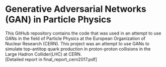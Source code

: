 # Generative Adversarial Networks (GAN) in Particle Physics
This GitHub repository contains the code that was used in an attempt to use GANs in the field of Particle Physics at the European Organization of Nuclear Research (CERN). This project was an attempt to use GANs to simulate top-antitop quark production in proton-proton collisions in the Large Hadron Collider(LHC) at CERN. <br />
[Detailed report in final_report_cern2017.pdf]

